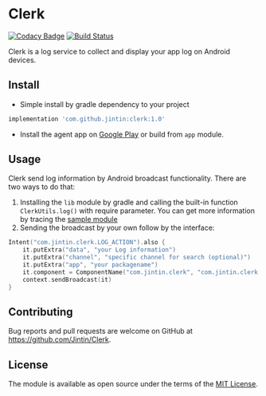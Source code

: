 # Clerk

[![Codacy Badge](https://api.codacy.com/project/badge/Grade/60b7174503e047ae82202081ada2d9ee)](https://app.codacy.com/app/Jintin/Clerk?utm_source=github.com&utm_medium=referral&utm_content=Jintin/Clerk&utm_campaign=Badge_Grade_Dashboard)
[![Build Status](https://travis-ci.org/Jintin/Clerk.svg?branch=master)](https://travis-ci.org/Jintin/Clerk)

Clerk is a log service to collect and display your app log on Android devices.

## Install

* Simple install by gradle dependency to your project
```groovy
implementation 'com.github.jintin:clerk:1.0'
```
* Install the agent app on [Google Play](https://play.google.com/store/apps/details?id=com.jintin.clerk) or build from `app` module.

## Usage

Clerk send log information by Android broadcast functionality. There are two ways to do that:

1. Installing the `lib` module by gradle and calling the built-in function `ClerkUtils.log()` with require parameter. You can get more information by tracing the [sample module](https://github.com/Jintin/Clerk/tree/master/sample)
2. Sending the broadcast by your own follow by the interface:
```kotlin
Intent("com.jintin.clerk.LOG_ACTION").also {
    it.putExtra("data", "your Log information")
    it.putExtra("channel", "specific channel for search (optional)")
    it.putExtra("app", "your packagename")
    it.component = ComponentName("com.jintin.clerk", "com.jintin.clerk.app.LogReceiver")
    context.sendBroadcast(it)
}
```

## Contributing

Bug reports and pull requests are welcome on GitHub at <https://github.com/Jintin/Clerk>.

## License

The module is available as open source under the terms of the [MIT License](http://opensource.org/licenses/MIT).
